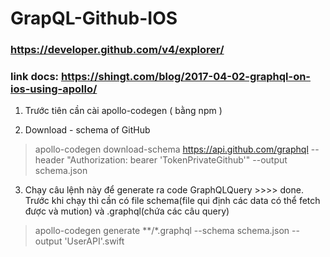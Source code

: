 # GrapQL-Github-IOS

### https://developer.github.com/v4/explorer/

### link docs: https://shingt.com/blog/2017-04-02-graphql-on-ios-using-apollo/

1. Trước tiên cần cài apollo-codegen ( bằng npm )



2. Download - schema of GitHub

 > apollo-codegen download-schema https://api.github.com/graphql --header "Authorization: bearer 'TokenPrivateGithub'" --output schema.json
 
3. Chạy câu lệnh này để generate ra code GraphQLQuery >>>> done. Trước khi chạy thì cần có file schema(file qui định các data có thể fetch được và mution) và .graphql(chứa các câu query)

 > apollo-codegen generate **/*.graphql --schema schema.json --output 'UserAPI'.swift
